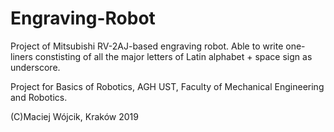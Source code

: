 # Engraving-Robot
Project of Mitsubishi RV-2AJ-based engraving robot. Able to write one-liners constisting of all the major letters of Latin alphabet + space sign as underscore.

Project for Basics of Robotics, AGH UST, Faculty of Mechanical Engineering and Robotics.

(C)Maciej Wójcik, Kraków 2019
